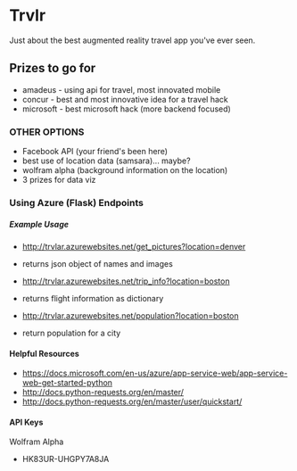 # Trvlr
Just about the best augmented reality travel app you've ever seen.

## Prizes to go for
- amadeus - using api for travel, most innovated mobile
- concur - best and most innovative idea for a travel hack
- microsoft - best microsoft hack (more backend focused)

### OTHER OPTIONS
- Facebook API (your friend's been here)
- best use of location data (samsara)... maybe?
- wolfram alpha (background information on the location)
- 3 prizes for data viz

### Using Azure (Flask) Endpoints

##### Example Usage
- http://trvlar.azurewebsites.net/get_pictures?location=denver
- returns json object of names and images

- http://trvlar.azurewebsites.net/trip_info?location=boston
- returns flight information as dictionary

- http://trvlar.azurewebsites.net/population?location=boston
- return population for a city

#### Helpful Resources
- https://docs.microsoft.com/en-us/azure/app-service-web/app-service-web-get-started-python
- http://docs.python-requests.org/en/master/
- http://docs.python-requests.org/en/master/user/quickstart/

#### API Keys

Wolfram Alpha
- HK83UR-UHGPY7A8JA
